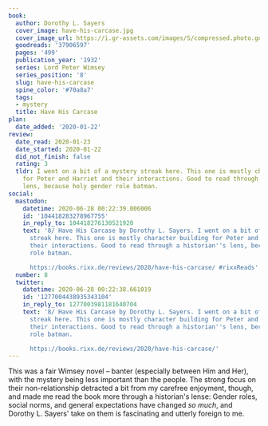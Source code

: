 ```yaml
---
book:
  author: Dorothy L. Sayers
  cover_image: have-his-carcase.jpg
  cover_image_url: https://i.gr-assets.com/images/S/compressed.photo.goodreads.com/books/1515620585l/37906597._SX98_.jpg
  goodreads: '37906597'
  pages: '499'
  publication_year: '1932'
  series: Lord Peter Wimsey
  series_position: '8'
  slug: have-his-carcase
  spine_color: '#70a8a7'
  tags:
  - mystery
  title: Have His Carcase
plan:
  date_added: '2020-01-22'
review:
  date_read: 2020-01-23
  date_started: 2020-01-22
  did_not_finish: false
  rating: 3
  tldr: I went on a bit of a mystery streak here. This one is mostly character building
    for Peter and Harriet and their interactions. Good to read through a historian's
    lens, because holy gender role batman.
social:
  mastodon:
    datetime: 2020-06-28 00:22:39.006006
    id: '104418283278967755'
    in_reply_to: 104418276130521920
    text: '8/ Have His Carcase by Dorothy L. Sayers. I went on a bit of a mystery
      streak here. This one is mostly character building for Peter and Harriet and
      their interactions. Good to read through a historian''s lens, because holy gender
      role batman.

      https://books.rixx.de/reviews/2020/have-his-carcase/ #rixxReads'
  number: 8
  twitter:
    datetime: 2020-06-28 00:22:38.661019
    id: '1277004438935343104'
    in_reply_to: 1277003981181640704
    text: '8/ Have His Carcase by Dorothy L. Sayers. I went on a bit of a mystery
      streak here. This one is mostly character building for Peter and Harriet and
      their interactions. Good to read through a historian''s lens, because holy gender
      role batman.

      https://books.rixx.de/reviews/2020/have-his-carcase/'
---
```


This was a fair Wimsey novel – banter (especially between Him and Her), with the mystery being less important than the people. The strong focus on their non-relationship detracted a bit from my carefree enjoyment, though, and made me read the book more through a historian's lense: Gender roles, social norms, and general expectations have changed *so much*, and Dorothy L. Sayers' take on them is fascinating and utterly foreign to me.
